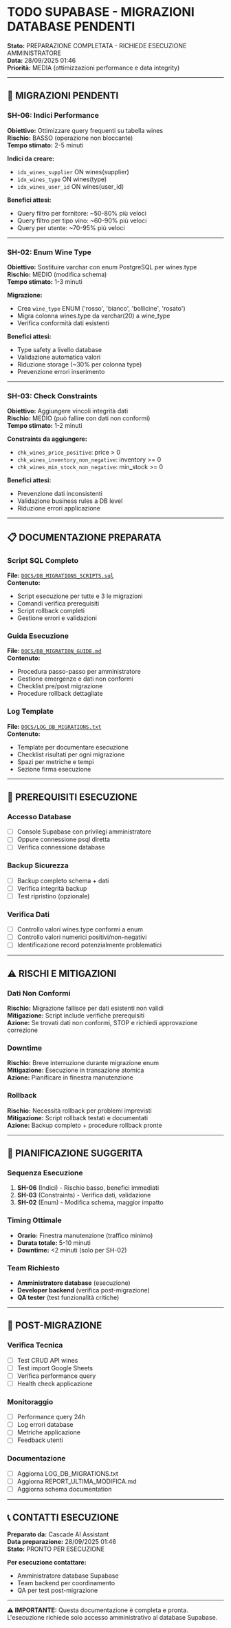# TODO SUPABASE - MIGRAZIONI DATABASE PENDENTI

**Stato:** PREPARAZIONE COMPLETATA - RICHIEDE ESECUZIONE AMMINISTRATORE  
**Data:** 28/09/2025 01:46  
**Priorità:** MEDIA (ottimizzazioni performance e data integrity)

---

## 🎯 MIGRAZIONI PENDENTI

### SH-06: Indici Performance
**Obiettivo:** Ottimizzare query frequenti su tabella wines  
**Rischio:** BASSO (operazione non bloccante)  
**Tempo stimato:** 2-5 minuti  

**Indici da creare:**
- `idx_wines_supplier` ON wines(supplier)
- `idx_wines_type` ON wines(type)  
- `idx_wines_user_id` ON wines(user_id)

**Benefici attesi:**
- Query filtro per fornitore: ~50-80% più veloci
- Query filtro per tipo vino: ~60-90% più veloci
- Query per utente: ~70-95% più veloci

---

### SH-02: Enum Wine Type
**Obiettivo:** Sostituire varchar con enum PostgreSQL per wines.type  
**Rischio:** MEDIO (modifica schema)  
**Tempo stimato:** 1-3 minuti  

**Migrazione:**
- Crea `wine_type` ENUM ('rosso', 'bianco', 'bollicine', 'rosato')
- Migra colonna wines.type da varchar(20) a wine_type
- Verifica conformità dati esistenti

**Benefici attesi:**
- Type safety a livello database
- Validazione automatica valori
- Riduzione storage (~30% per colonna type)
- Prevenzione errori inserimento

---

### SH-03: Check Constraints
**Obiettivo:** Aggiungere vincoli integrità dati  
**Rischio:** MEDIO (può fallire con dati non conformi)  
**Tempo stimato:** 1-2 minuti  

**Constraints da aggiungere:**
- `chk_wines_price_positive`: price > 0
- `chk_wines_inventory_non_negative`: inventory >= 0  
- `chk_wines_min_stock_non_negative`: min_stock >= 0

**Benefici attesi:**
- Prevenzione dati inconsistenti
- Validazione business rules a DB level
- Riduzione errori applicazione

---

## 📋 DOCUMENTAZIONE PREPARATA

### Script SQL Completo
**File:** [`DOCS/DB_MIGRATIONS_SCRIPTS.sql`](./DB_MIGRATIONS_SCRIPTS.sql)  
**Contenuto:**
- Script esecuzione per tutte e 3 le migrazioni
- Comandi verifica prerequisiti
- Script rollback completi
- Gestione errori e validazioni

### Guida Esecuzione
**File:** [`DOCS/DB_MIGRATION_GUIDE.md`](./DB_MIGRATION_GUIDE.md)  
**Contenuto:**
- Procedura passo-passo per amministratore
- Gestione emergenze e dati non conformi
- Checklist pre/post migrazione
- Procedure rollback dettagliate

### Log Template
**File:** [`DOCS/LOG_DB_MIGRATIONS.txt`](./LOG_DB_MIGRATIONS.txt)  
**Contenuto:**
- Template per documentare esecuzione
- Checklist risultati per ogni migrazione
- Spazi per metriche e tempi
- Sezione firma esecuzione

---

## 🚨 PREREQUISITI ESECUZIONE

### Accesso Database
- [ ] Console Supabase con privilegi amministratore
- [ ] Oppure connessione psql diretta
- [ ] Verifica connessione database

### Backup Sicurezza
- [ ] Backup completo schema + dati
- [ ] Verifica integrità backup
- [ ] Test ripristino (opzionale)

### Verifica Dati
- [ ] Controllo valori wines.type conformi a enum
- [ ] Controllo valori numerici positivi/non-negativi
- [ ] Identificazione record potenzialmente problematici

---

## ⚠️ RISCHI E MITIGAZIONI

### Dati Non Conformi
**Rischio:** Migrazione fallisce per dati esistenti non validi  
**Mitigazione:** Script include verifiche prerequisiti  
**Azione:** Se trovati dati non conformi, STOP e richiedi approvazione correzione

### Downtime
**Rischio:** Breve interruzione durante migrazione enum  
**Mitigazione:** Esecuzione in transazione atomica  
**Azione:** Pianificare in finestra manutenzione

### Rollback
**Rischio:** Necessità rollback per problemi imprevisti  
**Mitigazione:** Script rollback testati e documentati  
**Azione:** Backup completo + procedure rollback pronte

---

## 📅 PIANIFICAZIONE SUGGERITA

### Sequenza Esecuzione
1. **SH-06** (Indici) - Rischio basso, benefici immediati
2. **SH-03** (Constraints) - Verifica dati, validazione
3. **SH-02** (Enum) - Modifica schema, maggior impatto

### Timing Ottimale
- **Orario:** Finestra manutenzione (traffico minimo)
- **Durata totale:** 5-10 minuti
- **Downtime:** <2 minuti (solo per SH-02)

### Team Richiesto
- **Amministratore database** (esecuzione)
- **Developer backend** (verifica post-migrazione)
- **QA tester** (test funzionalità critiche)

---

## 🔄 POST-MIGRAZIONE

### Verifica Tecnica
- [ ] Test CRUD API wines
- [ ] Test import Google Sheets
- [ ] Verifica performance query
- [ ] Health check applicazione

### Monitoraggio
- [ ] Performance query 24h
- [ ] Log errori database
- [ ] Metriche applicazione
- [ ] Feedback utenti

### Documentazione
- [ ] Aggiorna LOG_DB_MIGRATIONS.txt
- [ ] Aggiorna REPORT_ULTIMA_MODIFICA.md
- [ ] Aggiorna schema documentation

---

## 📞 CONTATTI ESECUZIONE

**Preparato da:** Cascade AI Assistant  
**Data preparazione:** 28/09/2025 01:46  
**Stato:** PRONTO PER ESECUZIONE  

**Per esecuzione contattare:**
- Amministratore database Supabase
- Team backend per coordinamento
- QA per test post-migrazione

---

**⚠️ IMPORTANTE:** Questa documentazione è completa e pronta. L'esecuzione richiede solo accesso amministrativo al database Supabase.
